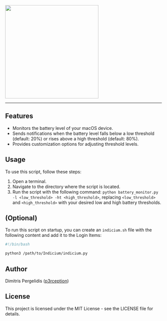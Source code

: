 <img src="https://i.imgur.com/LzEkelN.png" width=300>
<hr>

## Features
* Monitors the battery level of your macOS device.
* Sends notifications when the battery level falls below a low threshold (default: 20%) or rises above a high threshold (default: 80%).
* Provides customization options for adjusting threshold levels.

## Usage

To use this script, follow these steps:

1. Open a terminal.
2. Navigate to the directory where the script is located.
3. Run the script with the following command: `python battery_monitor.py -l <low_threshold> -ht <high_threshold>`, replacing `<low_threshold>` and `<high_threshold>` with your desired low and high battery thresholds.

## (Optional)

To run this script on startup, you can create an `indicium.sh` file with the following content and add it to the Login Items:

```bash
#!/bin/bash

python3 /path/to/Indicium/indicium.py
```

## Author

Dimitris Pergelidis ([p3rception](https://github.com/p3rception))

## License

This project is licensed under the MIT License - see the LICENSE file for details.
